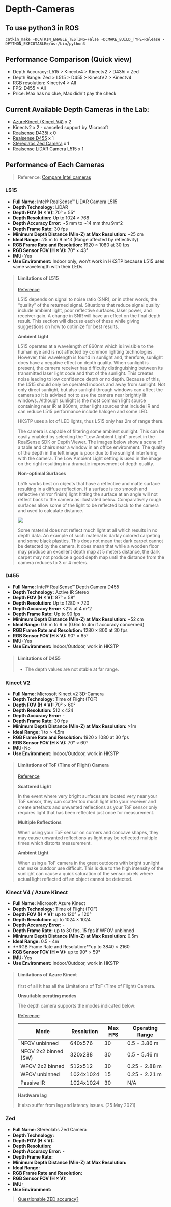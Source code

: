 # Depth-Cameras

## To use python3 in ROS
```shell
catkin_make -DCATKIN_ENABLE_TESTING=False -DCMAKE_BUILD_TYPE=Release -DPYTHON_EXECUTABLE=/usr/bin/python3
```

## Performance Comparison (Quick view)

* Depth Accuracy: L515 > Kinectv4 > Kinectv2 > D435i > Zed
* Depth Range: Zed > L515 > D455 > KinectV2 > Kinectv4
* RGB resolution: Kinectv4 > All
* FPS: D455 > All
* Price: Max has no clue, Max didn't pay the check




## Current Available Depth Cameras in the Lab:
* [AzureKinect (Kinect V4)](https://docs.microsoft.com/en-us/azure/kinect-dk/hardware-specification)  x 2
* Kinectv2  x 2     - canceled support by Microsoft
* [Realsense D435i](https://www.intelrealsense.com/depth-camera-d435i/) x 0
* [Realsense D455](https://www.intelrealsense.com/depth-camera-d455/) x 1
* [Stereolabs Zed Camera](https://www.stereolabs.com/zed/) x 1
* Realsense LiDAR Camera L515 x 1



## Performance of Each Cameras

> Reference: [Compare Intel cameras](https://www.intelrealsense.com/compare-depth-cameras/)



### L515

* **Full Name:** Intel® RealSense™ LiDAR Camera L515
* **Depth Technology:** LiDAR
* **Depth FOV (H × V):** 70° × 55°
* **Depth Resolution:** Up to 1024 × 768
* **Depth Accuracy Error:** ~5 mm to ~14 mm thru 9m^2
* **Depth Frame Rate:** 30 fps
* **Minimum Depth Distance (Min-Z) at Max Resolution:** ~25 cm
* **Ideal Range:** .25 m to 9 m^3 (Range affected by reflectivity)
* **RGB Frame Rate and Resolution:** 1920 × 1080 at 30 fps
* **RGB Sensor FOV (H × V):** 70° × 43°
* **IMU:** Yes
* **Use Environment:** Indoor only, won't work in HKSTP because L515 uses same wavelength with their LEDs. 



> #### Limitations of L515
>
> [Reference](https://www.intelrealsense.com/optimizing-the-lidar-camera-l515-range/)
>
> L515 depends on signal to noise ratio (SNR), or in other words, the “quality” of the returned signal. Situations that reduce signal quality include ambient light, poor reflective surfaces, laser power, and receiver gain. A change in SNR will have an effect on the final depth result. This section will discuss each of these while giving suggestions on how to optimize for best results.
>
>
> **Ambient Light**
>
> L515 operates at a wavelength of 860nm which is invisible to the human eye and is not affected by common lighting technologies. However, this wavelength is found in sunlight and, therefore, sunlight does have a negative effect on depth quality. When sunlight is present, the camera receiver has difficulty distinguishing between its transmitted laser light code and that of the sunlight. This creates noise leading to low confidence depth or no depth. Because of this, the L515 should only be operated indoors and away from sunlight. Not only direct sunlight, but also sunlight through windows can affect the camera so it is advised not to use the camera near brightly lit windows. Although sunlight is the most common light source containing near IR at 860nm, other light sources that include IR and can reduce L515 performance include halogen and some LED.
>
> HKSTP uses a lot of LED lights, thus L515 only has 2m of range there.
>
> The camera is capable of filtering some ambient sunlight. This can be easily enabled by selecting the “Low Ambient Light” preset in the RealSense SDK or Depth Viewer. The images below show a scene of a table and chairs near a window in an office environment. The quality of the depth in the left image is poor due to the sunlight interfering with the camera. The Low Ambient Light setting is used in the image on the right resulting in a dramatic improvement of depth quality.
>
>
> **Non-optimal Surfaces**
>
> L515 works best on objects that have a reflective and matte surface resulting in a diffuse reflection. If a surface is too smooth and reflective (mirror finish) light hitting the surface at an angle will not reflect back to the camera as illustrated below. Comparatively rough surfaces allow some of the light to be reflected back to the camera and used to calculate distance.
>
> ![](https://www.intelrealsense.com/wp-content/uploads/2020/07/reflections.png)
>
>
> Some material does not reflect much light at all which results in no depth data. An example of such material is darkly colored carpeting and some black plastics. This does not mean that dark carpet cannot be detected by the camera. It does mean that while a wooden floor may produce an excellent depth map at 5 meters distance, the dark carpet may not produce a good depth map until the distance from the camera reduces to 3 or 4 meters.



### D455

* **Full Name:** Intel® RealSense™ Depth Camera D455
* **Depth Technology:** Active IR Stereo
* **Depth FOV (H × V):** 87° × 58°
* **Depth Resolution:** Up to 1280 × 720
* **Depth Accuracy Error:** <2% at 4 m^2
* **Depth Frame Rate:** Up to 90 fps
* **Minimum Depth Distance (Min-Z) at Max Resolution:** ~52 cm
* **Ideal Range:** 0.6 m to 6 m (0.6m to 4m if accuracy concerned)
* **RGB Frame Rate and Resolution:** 1280 × 800 at 30 fps
* **RGB Sensor FOV (H × V):** 90° × 65°
* **IMU:** Yes
* **Use Environment:** Indoor/Outdoor, work in HKSTP



> #### Limitations of D455
> * The depth values are not stable at far range.
> 



### Kinect V2

* **Full Name:** Microsoft Kinect v2 3D-Camera
* **Depth Technology:** Time of Flight (TOF)
* **Depth FOV (H × V):** 70° × 60°
* **Depth Resolution:** 512 x 424
* **Depth Accuracy Error:** -
* **Depth Frame Rate:** 30 fps
* **Minimum Depth Distance (Min-Z) at Max Resolution:** >1m
* **Ideal Range:** 1 to > 4.5m
* **RGB Frame Rate and Resolution:** 1920 x 1080 at 30 fps
* **RGB Sensor FOV (H × V):** 70° × 60°
* **IMU:** No
* **Use Environment:** Indoor/Outdoor, work in HKSTP



> #### Limitations of ToF (Time of Flight) Camera
>
> [Reference](https://www.seeedstudio.com/blog/2020/01/08/what-is-a-time-of-flight-sensor-and-how-does-a-tof-sensor-work/#:~:text=For%20most%20of%20the%20ToF,coherent%20under%20the%20ToF%20sensor.)
>
> **Scattered Light**
>
> In the event where very bright surfaces are located very near your ToF sensor, they can scatter too much light into your receiver and create artefacts and unwanted reflections as your ToF sensor only requires light that has been reflected just once for measurement.
>
> **Multiple Reflections**
>
> When using your ToF sensor on corners and concave shapes, they may cause unwanted reflections as light may be reflected multiple times which distorts measurement.
>
> **Ambient Light**
>
> When using a ToF camera in the great outdoors with bright sunlight can make outdoor use difficult. This is due to the high intensity of the sunlight can cause a quick saturation of the sensor pixels where actual light reflected off an object cannot be detected.






### Kinect V4 / Azure Kinect

* **Full Name:** Microsoft Azure Kinect
* **Depth Technology:** Time of Flight (TOF)
* **Depth FOV (H × V):** up to 120° × 120°
* **Depth Resolution:** up to 1024 × 1024
* **Depth Accuracy Error:** -
* **Depth Frame Rate:**  up to 30 fps, 15 fps if WFOV unbinned
* **Minimum Depth Distance (Min-Z) at Max Resolution:** 0.5m
* **Ideal Range:**  0.5 - 4m
* **RGB Frame Rate and Resolution:**up to 3840 × 2160
* **RGB Sensor FOV (H × V):**  up to 90° × 59°
* **IMU:** Yes
* **Use Environment:** Indoor/Outdoor, work in HKSTP



> #### Limitations of Azure Kinect
>
> first of all It has all the Limitations of ToF (Time of Flight) Camera.
>
> **Unsuitable perating modes**
>
> The depth camera supports the modes indicated below:
>
> [Reference](https://docs.microsoft.com/en-us/azure/kinect-dk/hardware-specification#microphone-array)
>
> | Mode                 | Resolution | Max FPS | Operating Range |
> | -------------------- | ---------- | ------- | --------------- |
> | NFOV unbinned        | 640x576    | 30      | 0.5 - 3.86 m    |
> | NFOV 2x2 binned (SW) | 320x288    | 30      | 0.5 - 5.46 m    |
> | WFOV 2x2 binned      | 512x512    | 30      | 0.25 - 2.88 m   |
> | WFOV unbinned        | 1024x1024  | 15      | 0.25 - 2.21 m   |
> | Passive IR           | 1024x1024  | 30      | N/A             |
>
> **Hardware lag**
>
> It also suffer from lag and latency issues. (25 May 2021)
>
> 



### Zed

* **Full Name:** Stereolabs Zed Camera
* **Depth Technology:** 
* **Depth FOV (H × V):** 
* **Depth Resolution:** 
* **Depth Accuracy Error:** -
* **Depth Frame Rate:** 
* **Minimum Depth Distance (Min-Z) at Max Resolution:** 
* **Ideal Range:** 
* **RGB Frame Rate and Resolution:** 
* **RGB Sensor FOV (H × V):** 
* **IMU:** 
* **Use Environment:** 



> [Questionable ZED accuracy?](https://github.com/stereolabs/zed-examples/issues/44)

